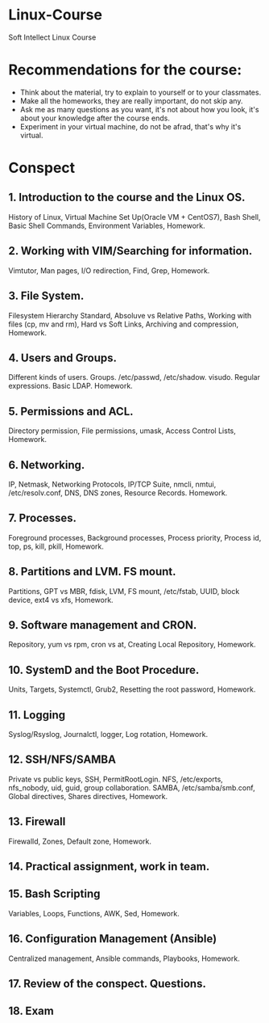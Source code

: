 # Linux-Course
Soft Intellect Linux Course

# Recommendations for the course:
* Think about the material, try to explain to yourself or to your classmates.
* Make all the homeworks, they are really important, do not skip any.
* Ask me as many questions as you want, it's not about how you look, it's about your knowledge after the course ends.
* Experiment in your virtual machine, do not be afrad, that's why it's virtual.

# Conspect

## 1. Introduction to the course and the Linux OS.
 History of Linux, Virtual Machine Set Up(Oracle VM + CentOS7), Bash Shell, Basic Shell Commands, Environment Variables, Homework.
 
## 2. Working with VIM/Searching for information.
 Vimtutor, Man pages, I/O redirection, Find, Grep, Homework.
 
## 3. File System.
 Filesystem Hierarchy Standard, Absoluve vs Relative Paths, Working with files (cp, mv and rm), Hard vs Soft Links, Archiving and compression, Homework.
 
## 4. Users and Groups.
 Different kinds of users. Groups. /etc/passwd, /etc/shadow. visudo. Regular expressions. Basic LDAP. Homework.

## 5. Permissions and ACL. 
 Directory permission, File permissions, umask, Access Control Lists, Homework.

## 6. Networking.
 IP, Netmask, Networking Protocols, IP/TCP Suite, nmcli, nmtui, /etc/resolv.conf, DNS, DNS zones, Resource Records. Homework.
 
## 7. Processes.
 Foreground processes, Background processes, Process priority, Process id, top, ps, kill, pkill, Homework.
 
## 8. Partitions and LVM. FS mount.
 Partitions, GPT vs MBR, fdisk, LVM, FS mount, /etc/fstab, UUID, block device, ext4 vs xfs, Homework.
 
## 9. Software management and CRON.
 Repository, yum vs rpm, cron vs at, Creating Local Repository, Homework.
 
## 10. SystemD and the Boot Procedure.
 Units, Targets, Systemctl, Grub2, Resetting the root password, Homework.
 
## 11. Logging
 Syslog/Rsyslog, Journalctl, logger, Log rotation, Homework.
 
## 12. SSH/NFS/SAMBA
 Private vs public keys, SSH, PermitRootLogin.
 NFS, /etc/exports, nfs_nobody, uid, guid, group collaboration.
 SAMBA, /etc/samba/smb.conf, Global directives, Shares directives, Homework.
 
## 13. Firewall
 Firewalld, Zones, Default zone, Homework.
 
## 14. Practical assignment, work in team.

## 15. Bash Scripting
 Variables, Loops, Functions, AWK, Sed, Homework.
 
## 16. Configuration Management (Ansible)
 Centralized management, Ansible commands, Playbooks, Homework.
 
## 17. Review of the conspect. Questions.

## 18. Exam
